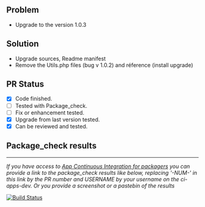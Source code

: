 ## Problem
- Upgrade to the version 1.0.3

## Solution
- Upgrade sources, Readme manifest
- Remove the Utils.php files (bug v 1.0.2) and réference (install upgrade)

## PR Status
- [x] Code finished.
- [ ] Tested with Package_check.
- [ ] Fix or enhancement tested.
- [x] Upgrade from last version tested.
- [x] Can be reviewed and tested.

## Package_check results
---
*If you have access to [App Continuous Integration for packagers](https://yunohost.org/#/packaging_apps_ci) you can provide a link to the package_check results like below, replacing '-NUM-' in this link by the PR number and USERNAME by your username on the ci-apps-dev. Or you provide a screenshot or a pastebin of the results*

[![Build Status](https://ci-apps-dev.yunohost.org/jenkins/job/garradin_ynh%20PR-NUM-%20(USERNAME)/badge/icon)](https://ci-apps-dev.yunohost.org/jenkins/job/garradin_ynh%20PR-NUM-%20(USERNAME)/)  
